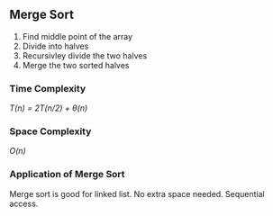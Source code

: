 ## Merge Sort ##

1. Find middle point of the array 
2. Divide into halves
3. Recursivley divide the two halves
4. Merge the two sorted halves 

### Time Complexity ###

*T(n) = 2T(n/2) + &theta;(n)*

### Space Complexity ###

*O(n)*

### Application of Merge Sort ###

Merge sort is good for linked list. No extra space needed. Sequential access. 
